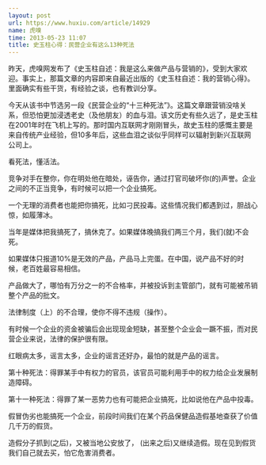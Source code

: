 ```yaml
---
layout: post
url: https://www.huxiu.com/article/14929
name: 虎嗅
time: 2013-05-23 11:07
title: 史玉柱心得：民营企业有这么13种死法
---
```

昨天，虎嗅网发布了《史玉柱自述：我是这么来做产品与营销的》，受到大家欢迎。事实上，那篇文章的内容即来自最近出版的《史玉柱自述：我的营销心得》。里面确实有些干货，有经验之谈，也有教训分享。

今天从该书中节选另一段《民营企业的“十三种死法”》。这篇文章跟营销没啥关系，但恐怕更加浸透老史（及他朋友）的血与泪。该文历史有些久远了，是史玉柱在2001年时在飞机上写的。那时国内互联网才刚刚冒头，故史玉柱的感慨主要是来自传统产业经验，但10多年后，这些血泪之谈似乎同样可以辐射到新兴互联网公司上。

看死法，懂活法。

竞争对手在整你，你在明处他在暗处，诬告你，通过打官司破坏你(的)声誉。企业之间的不正当竞争，有时候可以把一个企业搞死。

一个无理的消费者也能把你搞死，比如刁民投毒。这些情况我们都遇到过，胆战心惊，如履薄冰。

当年是媒体把我搞死了，搞休克了。如果媒体晚搞我们两三个月，我们(就)不会死。

如果媒体只报道10%是无效的产品，产品马上完蛋。在中国，说产品不好的时候，老百姓最容易相信。

产品做大了，哪怕有万分之一的不合格率，并被投诉到主管部门，就有可能被吊销整个产品的批文。

法律制度（上）的不合理，使你不得不违规（操作）。

有时候一个企业的资金被骗后会出现现金短缺，甚至整个企业会一蹶不振，而对民营企业来说，法律的保护很有限。

红眼病太多，谣言太多，企业的谣言还好办，最怕的就是产品的谣言。

第十种死法：得罪某手中有权力的官员，该官员可能利用手中的权力给企业发展制造障碍。

第十一种死法：得罪了某一恶势力也有可能把企业搞死，比如说他在产品中投毒。

假冒伪劣也能搞死一个企业，前段时间我们在某个药品保健品造假基地查获了价值几千万的假货。

造假分子抓到(之后)，又被当地公安放了， (出来之后)又继续造假。现在见到假货我们自己就去买，怕它危害消费者。

